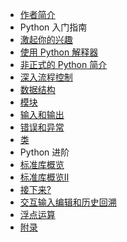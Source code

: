 - [作者简介](author.md)
- Python 入门指南
 - [激起你的兴趣](appetite.md)
 - [使用 Python 解释器](interpreter.md)
 - [非正式的 Python 简介](introduction.md)
 - [深入流程控制](controlflow.md)
 - [数据结构](datastructures.md)
 - [模块](modules.md)
 - [输入和输出](input-output.md)
 - [错误和异常](errors.md)
 - [类](classes.md)
- Python 进阶
 - [标准库概览](stdlib.md)
 - [标准库概览Ⅱ](stdlib-two.md)
 - [接下来?](whatnow.md)
 - [交互输入编辑和历史回溯](interactive.md)
 - [浮点运算](floatingpoint.md)
 - [附录](appendix.md)




